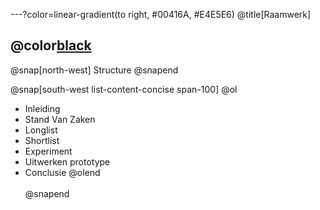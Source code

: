 ---?color=linear-gradient(to right, #00416A, #E4E5E6)
@title[Raamwerk]
## @color[black](Raamwerk)

@snap[north-west]
Structure
@snapend

@snap[south-west list-content-concise span-100]
@ol
- Inleiding
- Stand Van Zaken
- Longlist
- Shortlist
- Experiment
- Uitwerken prototype
- Conclusie
  @olend
  <br><br>
  @snapend
